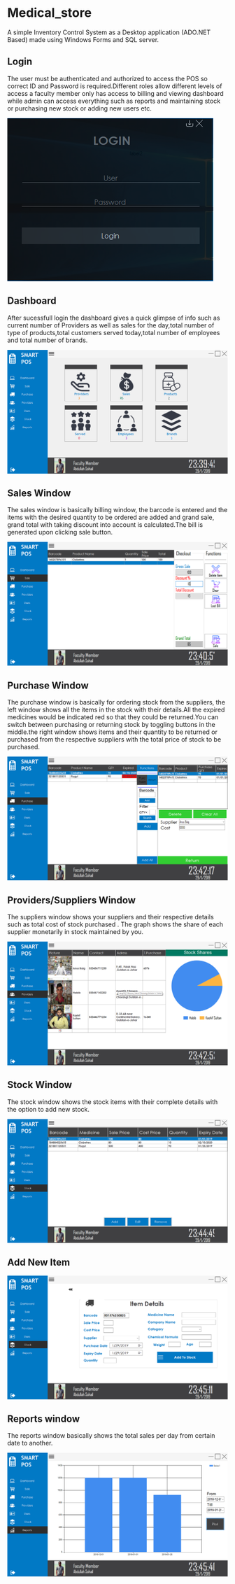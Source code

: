 # Medical_store
A simple Inventory Control System as a Desktop application (ADO.NET Based) made using Windows Forms and SQL server. 

## Login
The user must be authenticated and authorized to access the POS so correct ID and Password is required.Different roles allow different levels of access a faculty member only has access to billing and viewing dashboard while admin can access everything such as reports and maintaining stock or purchasing new stock or adding new users etc.

![Login](https://github.com/AbdullahSohail-SE/Medical_store/blob/master/About/Login.PNG)

## Dashboard
After sucessfull login the dashboard gives a quick glimpse of info such as current number of Providers as well as sales for the day,total number of type of products,total customers served today,total number of employees and total number of brands.

![Dashboard](https://github.com/AbdullahSohail-SE/Medical_store/blob/master/About/dashboard.png)


## Sales Window
The sales window is basically billing window, the barcode is entered and the items with the desired quantity to be ordered are added and grand sale, grand total with taking discount into account is calculated.The bill is generated upon clicking sale button.

![Sales](https://github.com/AbdullahSohail-SE/Medical_store/blob/master/About/SaleWindow.png)

## Purchase Window
The purchase window is basically for ordering stock from the suppliers, the left window shows all the items in the stock with their details.All the expired medicines would be indicated red so that they could be returned.You can switch between purchasing or returning stock by toggling buttons in the middle.the right window shows items and their quantity to be returned or purchased from the respective suppliers with the total price of stock to be purchased.

![Purchase](https://github.com/AbdullahSohail-SE/Medical_store/blob/master/About/PurchaseAndReturn2.png)


## Providers/Suppliers Window
The suppliers window shows your suppliers and their respective details such as total cost of stock purchased . The graph shows the share of each supplier monetarily in stock maintained by you.

![Providers](https://github.com/AbdullahSohail-SE/Medical_store/blob/master/About/Suppliers%20Windwo.png)

## Stock Window
The stock window shows the stock items with their complete details with the option to add new stock.

![Stock](https://github.com/AbdullahSohail-SE/Medical_store/blob/master/About/StockWindow.png)

## Add New Item

![AddStock](https://github.com/AbdullahSohail-SE/Medical_store/blob/master/About/AddStocks.png)

## Reports window
The reports window basically shows the total sales per day from certain date to another.

![Reports](https://github.com/AbdullahSohail-SE/Medical_store/blob/master/About/Reports.png)
